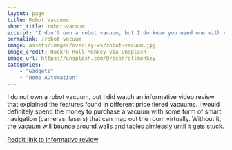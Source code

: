 ```yaml
---
layout: page
title: Robot Vacuums
short_title: robot-vacuum
excerpt: "I don't own a robot vacuum, but I do know you need one with cameras or lasers for accurate vacuuming."
permalink: /robot-vacuum
image: assets/images/overlay-ws/robot-vacuum.jpg
image_credit: Rock'n Roll Monkey via Unsplash
image_url: https://unsplash.com/@rocknrollmonkey
categories: 
    - "Gadgets"
    - "Home Automation"
---
```



I do not own a robot vacuum, but I did watch an informative video review that explained the features found in different price tiered vacuums. I would definitely spend the money to purchase a vacuum with some form of smart navigation (cameras, lasers) that can map out the room virtually. Without it, the vacuum will bounce around walls and tables aimlessly until it gets stuck.

[Reddit link to informative review](https://www.reddit.com/r/homeautomation/comments/adywwh/14_best_selling_robot_vacuums_tested_rigorously/)

